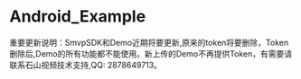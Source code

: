 Android_Example
===============

重要更新说明：SmvpSDK和Demo近期将要更新,原来的token将要删除，Token删除后,Demo的所有功能都不能使用。新上传的Demo不再提供Token，有需要请联系石山视频技术支持,QQ: 2878649713。
